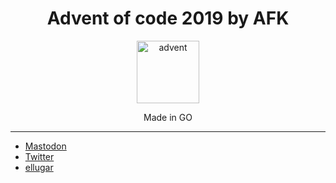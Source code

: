 <div align="center">
<h1>Advent of code 2019 by AFK</h1>

<a href="https://github.com/afk-mario/advent-of-code-2019">
<img height="100" width="auto" alt="advent" src="https://placekitten.com/200/200" />
</a>
<br/>
<p>Made in GO</p>

</div>

<hr />

- [Mastodon](https://merveilles.town/@mario_afk)
- [Twitter](https://twitter.com/afk_mario)
- [ellugar](https://ellugar.co)
